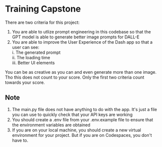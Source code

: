 # Training Capstone

There are two criteria for this project:

1. You are able to utlize prompt engineering in this codebase so that the GPT model is able to generate better image prompts for DALL-E
2. You are able to improve the User Experience of the Dash app so that a user can see:\
    i. The generated prompt\
    ii. The loading time\
    iii. Better UI elements

You can be as creative as you can and even generate more than one image. Tho this does not count to your score. Only the first two criteria count towards your score.

## Note

1. The main.py file does not have anything to do with the app. It's just a file you can use to quickly check that your API keys are working
2. You should create a .env file from your .env.example file to ensure that the environment variables are obtained
3. If you are on your local machine, you should create a new virtual environment for your project. But if you are on Codespaces, you don't have to.

